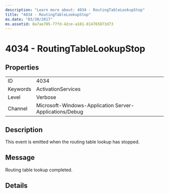 ```yaml
---
description: "Learn more about: 4034 - RoutingTableLookupStop"
title: "4034 - RoutingTableLookupStop"
ms.date: "03/30/2017"
ms.assetid: 8a7ae705-77fd-42ce-a181-814765873d73
---
```

# 4034 - RoutingTableLookupStop

## Properties  
  
|||  
|-|-|  
|ID|4034|  
|Keywords|ActivationServices|  
|Level|Verbose|  
|Channel|Microsoft-Windows-Application Server-Applications/Debug|  
  
## Description  

 This event is emitted when the routing table lookup has stopped.  
  
## Message  

 Routing table lookup completed.  
  
## Details
